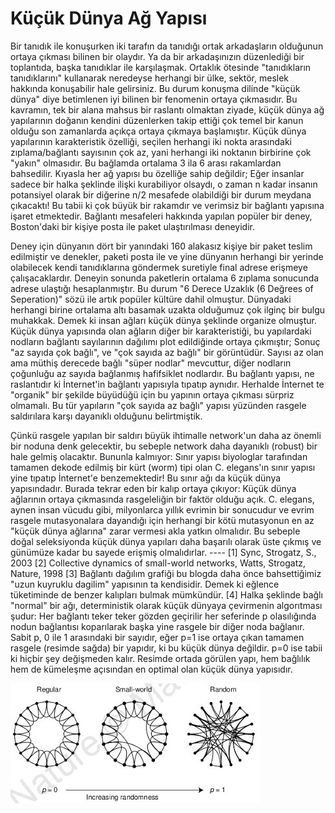 # Küçük Dünya Ağ Yapısı

Bir tanıdık ile konuşurken iki tarafın da tanıdığı ortak arkadaşların
olduğunun ortaya çıkması bilinen bir olaydır. Ya da bir arkadaşınızın
düzenlediği bir toplantıda, başka tanıdıklar ile karşılaşmak. Ortaklık
ötesinde "tanıdıkların tanıdıklarını" kullanarak neredeyse herhangi
bir ülke, sektör, meslek hakkında konuşabilir hale gelirsiniz. Bu
durum konuşma dilinde "küçük dünya" diye betimlenen iyi bilinen bir
fenomenin ortaya çıkmasıdır. Bu kavramın, tek bir alana mahsus bir
raslantı olmaktan ziyade, küçük dünya ağ yapılarının doğanın kendini
düzenlerken takip ettiği çok temel bir kanun olduğu son zamanlarda
açıkça ortaya çıkmaya başlamıştır.  Küçük dünya yapılarının
karakteristik özelliği, seçilen herhangi iki nokta arasındaki
zıplama/bağlantı sayısının çok az, yani herhangi iki noktanın
birbirine çok "yakın" olmasıdır. Bu bağlamda ortalama 3 ila 6 arası
rakamlardan bahsedilir. Kıyasla her ağ yapısı bu özelliğe sahip
değildir; Eğer insanlar sadece bir halka şeklinde ilişki kurabiliyor
olsaydı, o zaman n kadar insanın potansiyel olarak bir diğerine n/2
mesafede olabildiği bir durum meydana çıkacaktı! Bu tabii ki çok büyük
bir rakamdır ve verimsiz bir bağlantı yapısına işaret etmektedir.
Bağlantı mesafeleri hakkında yapılan popüler bir deney, Boston'daki
bir kişiye posta ile paket ulaştırılması deneyidir.

Deney için dünyanın dört bir yanındaki 160 alakasız kişiye bir paket
teslim edilmiştir ve denekler, paketi posta ile ve yine dünyanın
herhangi bir yerinde olabilecek kendi tanıdıklarına göndermek
suretiyle final adrese erişmeye çalışacaklardır. Deneyin sonunda
paketlerin ortalama 6 zıplama sonucunda adrese ulaştığı
hesaplanmıştır. Bu durum "6 Derece Uzaklık (6 Değrees of Seperation)"
sözü ile artık popüler kültüre dahil olmuştur. Dünyadaki herhangi
birine ortalama altı basamak uzakta olduğumuz çok ilginç bir bulgu
muhakkak. Demek ki insan ağları küçük dünya şeklinde organize
olmuştur.  Küçük dünya yapısında olan ağların diğer bir
karakteristiği, bu yapılardaki nodların bağlantı sayılarının dağılımı
plot edildiğinde ortaya çıkmıştır; Sonuç "az sayıda çok bağlı", ve
"çok sayıda az bağlı" bir görüntüdür. Sayısı az olan ama müthiş
derecede bağlı "süper nodlar" mevcuttur, diğer nodların çoğunluğu az
sayıda bağlanmış hafifsiklet nodlardır. Bu bağlantı yapısı, ne
raslantıdır ki İnternet'in bağlantı yapısıyla tıpatıp
aynıdır. Herhalde İnternet te "organik" bir şekilde büyüdüğü için bu
yapının ortaya çıkması sürpriz olmamalı. Bu tür yapıların "çok sayıda
az bağlı" yapısı yüzünden rasgele saldırılara karşı dayanıklı olduğunu
belirtmiştik.

Çünkü rasgele yapılan bir saldırı büyük ihtimalle network'un daha az
önemli bir noduna denk gelecektir, bu sebeple network daha dayanıklı
(robust) bir hale gelmiş olacaktır.  Bununla kalmıyor: Sınır yapısı
biyologlar tarafından tamamen dekode edilmiş bir kürt (worm) tipi olan
C. elegans'ın sınır yapısı yine tıpatıp İnternet'e benzemektedir! Bu
sınır ağı da küçük dünya yapısındadır.  Burada tekrar eden bir kalıp
ortaya çıkıyor: Küçük dünya ağlarının ortaya çıkmasında rasgeleliğin
bir faktör olduğu açık. C. elegans, aynen insan vücudu gibi,
milyonlarca yıllık evrimin bir sonucudur ve evrim rasgele
mutasyonalara dayandığı için herhangi bir kötü mutasyonun en az "küçük
dünya ağlarına" zarar vermesi akla yatkın olmalıdır. Bu sebeple doğal
seleksiyonda küçük dünya yapıları daha başarılı olarak üste çıkmış ve
günümüze kadar bu sayede erişmiş olmalıdırlar.  ----
 [1] Sync,
Strogatz, S., 2003
 [2] Collective dynamics of small-world networks,
Watts, Strogatz, Nature, 1998
 [3] Bağlantı dağılım grafiği bu blogda
daha önce bahsettiğimiz "uzun kuyruklu dagilim" yapısının ta
kendisidir. Demek ki eğlence tüketiminde de benzer kalıpları bulmak
mümkündür.  [4] Halka şeklinde bağlı "normal" bir ağı, deterministik
olarak küçük dünyaya çevirmenin algorıtması şudur: Her bağlantı teker
teker gözden geçirilir her seferinde p olasılığında nodun bağlantısı
koparılarak başka yine rasgele bir diğer noda bağlanır. Sabit p, 0 ile
1 arasındaki bir sayıdır, eğer p=1 ise ortaya çıkan tamamen rasgele
(resimde sağda) bir yapıdır, ki bu küçük dünya değildir. p=0 ise tabii
ki hiçbir şey değişmeden kalır. Resimde ortada görülen yapı, hem
bağlılık hem de kümeleşme açısından en optimal olan küçük dünya
yapısıdır.



![](small.jpg)
